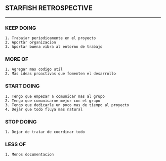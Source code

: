 ## STARFISH RETROSPECTIVE
---
### KEEP DOING
    1. Trabajar periodicamente en el proyecto 
    2. Aportar organizacion 
    3. Aportar buena vibra al entorno de trabajo

### MORE OF 
    1. Agregar mas codigo util
    2. Mas ideas proactivas que fomenten el desarrollo

### START DOING 
    1. Tengo que empezar a comunicar mas al grupo 
    2. Tengo que comunicarme mejor con el grupo
    3. Tengo que dedicarle un poco mas de tiempo al proyecto
    4. Dejar que todo fluya mas natural

### STOP DOING
    1. Dejar de tratar de coordinar todo

### LESS OF
    1. Menos documentacion 